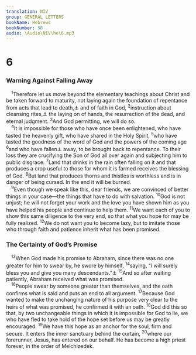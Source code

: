 ```yaml
---
translation: NIV
group: GENERAL LETTERS
bookName: Hebrews 
bookNumber: 58
audio: \Audio\NIV\he\6.mp3
---
```


<div class="title"><h1>6</h1><h3>Warning Against Falling Away </h3></div>
<span class="verse he_6_1"> <sup>1</sup>Therefore let us move beyond the elementary teachings about Christ and be taken forward to maturity, not laying again the foundation of repentance from acts that lead to death,<a data-toggle="tooltip" data-placement="bottom" title="Or from useless rituals">⚓</a> and of faith in God, </span>
<span class="verse he_6_2"><sup>2</sup>instruction about cleansing rites,<a data-toggle="tooltip" data-placement="bottom" title="Or about baptisms">⚓</a> the laying on of hands, the resurrection of the dead, and eternal judgment. </span>
<span class="verse he_6_3"><sup>3</sup>And God permitting, we will do so. <br/></span>
<span class="verse he_6_4"> <sup>4</sup>It is impossible for those who have once been enlightened, who have tasted the heavenly gift, who have shared in the Holy Spirit, </span>
<span class="verse he_6_5"><sup>5</sup>who have tasted the goodness of the word of God and the powers of the coming age </span>
<span class="verse he_6_6"><sup>6</sup>and who have fallen<a data-toggle="tooltip" data-placement="bottom" title="Or age, 6if they fall">⚓</a> away, to be brought back to repentance. To their loss they are crucifying the Son of God all over again and subjecting him to public disgrace. </span>
<span class="verse he_6_7"><sup>7</sup>Land that drinks in the rain often falling on it and that produces a crop useful to those for whom it is farmed receives the blessing of God. </span>
<span class="verse he_6_8"><sup>8</sup>But land that produces thorns and thistles is worthless and is in danger of being cursed. In the end it will be burned. <br/></span>
<span class="verse he_6_9"> <sup>9</sup>Even though we speak like this, dear friends, we are convinced of better things in your case—the things that have to do with salvation. </span>
<span class="verse he_6_10"><sup>10</sup>God is not unjust; he will not forget your work and the love you have shown him as you have helped his people and continue to help them. </span>
<span class="verse he_6_11"><sup>11</sup>We want each of you to show this same diligence to the very end, so that what you hope for may be fully realized. </span>
<span class="verse he_6_12"><sup>12</sup>We do not want you to become lazy, but to imitate those who through faith and patience inherit what has been promised. <br/></span>
<div class="title"><h3>The Certainty of God’s Promise </h3></div>
<span class="verse he_6_13"> <sup>13</sup>When God made his promise to Abraham, since there was no one greater for him to swear by, he swore by himself, </span>
<span class="verse he_6_14"><sup>14</sup>saying, “I will surely bless you and give you many descendants.”<a data-toggle="tooltip" data-placement="bottom" title="Gen. 22:17">⚓</a></span>
<span class="verse he_6_15"><sup>15</sup>And so after waiting patiently, Abraham received what was promised. <br/></span>
<span class="verse he_6_16"> <sup>16</sup>People swear by someone greater than themselves, and the oath confirms what is said and puts an end to all argument. </span>
<span class="verse he_6_17"><sup>17</sup>Because God wanted to make the unchanging nature of his purpose very clear to the heirs of what was promised, he confirmed it with an oath. </span>
<span class="verse he_6_18"><sup>18</sup>God did this so that, by two unchangeable things in which it is impossible for God to lie, we who have fled to take hold of the hope set before us may be greatly encouraged. </span>
<span class="verse he_6_19"><sup>19</sup>We have this hope as an anchor for the soul, firm and secure. It enters the inner sanctuary behind the curtain, </span>
<span class="verse he_6_20"><sup>20</sup>where our forerunner, Jesus, has entered on our behalf. He has become a high priest forever, in the order of Melchizedek. <br/></span>
